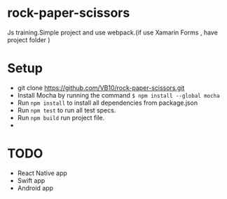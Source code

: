 # rock-paper-scissors
Js training.Simple project and use webpack.(if use Xamarin Forms , have project folder )

# Setup
* git clone https://github.com/VB10/rock-paper-scissors.git
* Install Mocha by running the command `$ npm install --global mocha`
* Run `npm install` to install all dependencies from package.json
* Run `npm test` to run all test specs.
* Run `npm build` run project file.
*

# TODO
* React Native app
* Swift app
* Android app


